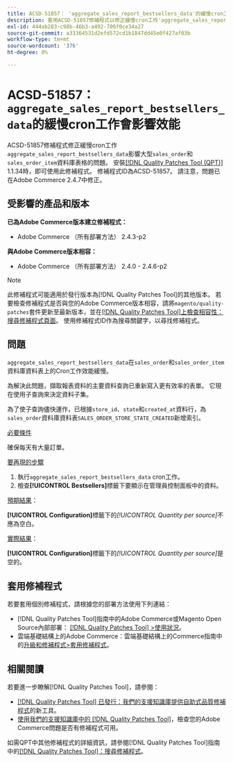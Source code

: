 ```yaml
---
title: ACSD-51857： 'aggregate_sales_report_bestsellers_data'的緩慢cron工作會影響效能
description: 套用ACSD-51857修補程式以修正緩慢cron工作'aggregate_sales_report_bestsellers_data'影響大型'sales_order'和'sales_order_item'資料庫表格的Adobe Commerce問題。
exl-id: 444ab283-c98b-46b3-a492-706f0ce34a27
source-git-commit: a33364531d2efd572cd1b1847dd45e0f427af03b
workflow-type: tm+mt
source-wordcount: '376'
ht-degree: 0%

---
```


# ACSD-51857： `aggregate_sales_report_bestsellers_data`的緩慢cron工作會影響效能

ACSD-51857修補程式修正緩慢cron工作`aggregate_sales_report_bestsellers_data`影響大型`sales_order`和`sales_order_item`資料庫表格的問題。 安裝[[!DNL Quality Patches Tool (QPT)]](/help/announcements/adobe-commerce-announcements/magento-quality-patches-released-new-tool-to-self-serve-quality-patches.md) 1.1.34時，即可使用此修補程式。 修補程式ID為ACSD-51857。 請注意，問題已在Adobe Commerce 2.4.7中修正。

## 受影響的產品和版本

**已為Adobe Commerce版本建立修補程式：**

* Adobe Commerce （所有部署方法） 2.4.3-p2

**與Adobe Commerce版本相容：**

* Adobe Commerce （所有部署方法） 2.4.0 - 2.4.6-p2

>[!NOTE]
>
>此修補程式可能適用於發行版本為[!DNL Quality Patches Tool]的其他版本。 若要檢查修補程式是否與您的Adobe Commerce版本相容，請將`magento/quality-patches`套件更新至最新版本，並在[[!DNL Quality Patches Tool]上檢查相容性：搜尋修補程式頁面](https://experienceleague.adobe.com/tools/commerce-quality-patches/index.html)。 使用修補程式ID作為搜尋關鍵字，以尋找修補程式。

## 問題

`aggregate_sales_report_bestsellers_data`在`sales_order`和`sales_order_item`資料庫資料表上的Cron工作效能緩慢。

為解決此問題，擷取報表資料的主要資料查詢已重新寫入更有效率的表單。 它現在使用子查詢來決定資料子集。

為了使子查詢儘快運作，已根據`store_id`、`state`和`created_at`資料行，為`sales_order`資料庫資料表`SALES_ORDER_STORE_STATE_CREATED`新增索引。

<u>必要條件</u>

確保每天有大量訂單。

<u>要再現的步驟</u>

1. 執行`aggregate_sales_report_bestsellers_data` cron工作。
1. 檢查&#x200B;**[!UICONTROL Bestsellers]**&#x200B;標籤下要顯示在管理員控制面板中的資料。

<u>預期結果</u>：

**[!UICONTROL Configuration]**&#x200B;標籤下的&#x200B;*[!UICONTROL Quantity per source]*&#x200B;不應為空白。

<u>實際結果</u>：

**[!UICONTROL Configuration]**&#x200B;標籤下的&#x200B;*[!UICONTROL Quantity per source]*&#x200B;是空的。

## 套用修補程式

若要套用個別修補程式，請根據您的部署方法使用下列連結：

* [!DNL Quality Patches Tool]指南中的Adobe Commerce或Magento Open Source內部部署： [[!DNL Quality Patches Tool] >使用狀況](https://experienceleague.adobe.com/docs/commerce-operations/tools/quality-patches-tool/usage.html)。
* 雲端基礎結構上的Adobe Commerce：雲端基礎結構上的Commerce指南中的[升級和修補程式>套用修補程式](https://experienceleague.adobe.com/docs/commerce-cloud-service/user-guide/develop/upgrade/apply-patches.html)。

## 相關閱讀

若要進一步瞭解[!DNL Quality Patches Tool]，請參閱：

* [[!DNL Quality Patches Tool] 已發行：我們的支援知識庫提供自助式品質修補程式](/help/announcements/adobe-commerce-announcements/magento-quality-patches-released-new-tool-to-self-serve-quality-patches.md)的新工具。
* [使用我們的支援知識庫中的 [!DNL Quality Patches Tool]](/help/support-tools/patches-available-in-qpt-tool/check-patch-for-magento-issue-with-magento-quality-patches.md)，檢查您的Adobe Commerce問題是否有修補程式可用。

如需QPT中其他修補程式的詳細資訊，請參閱[!DNL Quality Patches Tool]指南中的[[!DNL Quality Patches Tool]：搜尋修補程式](https://experienceleague.adobe.com/tools/commerce-quality-patches/index.html)。
